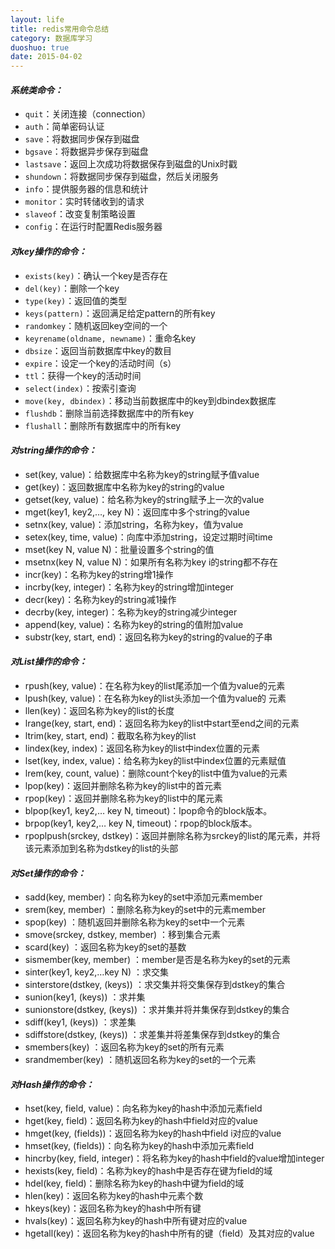 ```yaml
---
layout: life
title: redis常用命令总结
category: 数据库学习
duoshuo: true
date: 2015-04-02
---
```


<!-- more -->

#### ***系统类命令：***

* `quit`：关闭连接（connection）
* `auth`：简单密码认证
* `save`：将数据同步保存到磁盘
* `bgsave`：将数据异步保存到磁盘
* `lastsave`：返回上次成功将数据保存到磁盘的Unix时戳
* `shundown`：将数据同步保存到磁盘，然后关闭服务
* `info`：提供服务器的信息和统计
* `monitor`：实时转储收到的请求
* `slaveof`：改变复制策略设置
* `config`：在运行时配置Redis服务器


#### ***对key操作的命令：***

* `exists(key)`：确认一个key是否存在
* `del(key)`：删除一个key
* `type(key)`：返回值的类型
* `keys(pattern)`：返回满足给定pattern的所有key
* `randomkey`：随机返回key空间的一个
* `keyrename(oldname, newname)`：重命名key
* `dbsize`：返回当前数据库中key的数目
* `expire`：设定一个key的活动时间（s）
* `ttl`：获得一个key的活动时间
* `select(index)`：按索引查询
* `move(key, dbindex)`：移动当前数据库中的key到dbindex数据库
* `flushdb`：删除当前选择数据库中的所有key
* `flushall`：删除所有数据库中的所有key

#### ***对string操作的命令：***

* set(key, value)：给数据库中名称为key的string赋予值value
* get(key)：返回数据库中名称为key的string的value
* getset(key, value)：给名称为key的string赋予上一次的value
* mget(key1, key2,…, key N)：返回库中多个string的value
* setnx(key, value)：添加string，名称为key，值为value
* setex(key, time, value)：向库中添加string，设定过期时间time
* mset(key N, value N)：批量设置多个string的值
* msetnx(key N, value N)：如果所有名称为key i的string都不存在
* incr(key)：名称为key的string增1操作
* incrby(key, integer)：名称为key的string增加integer
* decr(key)：名称为key的string减1操作
* decrby(key, integer)：名称为key的string减少integer
* append(key, value)：名称为key的string的值附加value
* substr(key, start, end)：返回名称为key的string的value的子串

#### ***对List操作的命令：***

* rpush(key, value)：在名称为key的list尾添加一个值为value的元素
* lpush(key, value)：在名称为key的list头添加一个值为value的 元素
* llen(key)：返回名称为key的list的长度
* lrange(key, start, end)：返回名称为key的list中start至end之间的元素
* ltrim(key, start, end)：截取名称为key的list
* lindex(key, index)：返回名称为key的list中index位置的元素
* lset(key, index, value)：给名称为key的list中index位置的元素赋值
* lrem(key, count, value)：删除count个key的list中值为value的元素
* lpop(key)：返回并删除名称为key的list中的首元素
* rpop(key)：返回并删除名称为key的list中的尾元素
* blpop(key1, key2,… key N, timeout)：lpop命令的block版本。
* brpop(key1, key2,… key N, timeout)：rpop的block版本。
* rpoplpush(srckey, dstkey)：返回并删除名称为srckey的list的尾元素，并将该元素添加到名称为dstkey的list的头部


#### ***对Set操作的命令：***

* sadd(key, member)：向名称为key的set中添加元素member
* srem(key, member) ：删除名称为key的set中的元素member
* spop(key) ：随机返回并删除名称为key的set中一个元素
* smove(srckey, dstkey, member) ：移到集合元素
* scard(key) ：返回名称为key的set的基数
* sismember(key, member) ：member是否是名称为key的set的元素
* sinter(key1, key2,…key N) ：求交集
* sinterstore(dstkey, (keys)) ：求交集并将交集保存到dstkey的集合
* sunion(key1, (keys)) ：求并集
* sunionstore(dstkey, (keys)) ：求并集并将并集保存到dstkey的集合
* sdiff(key1, (keys)) ：求差集
* sdiffstore(dstkey, (keys)) ：求差集并将差集保存到dstkey的集合
* smembers(key) ：返回名称为key的set的所有元素
* srandmember(key) ：随机返回名称为key的set的一个元素


#### ***对Hash操作的命令：***

* hset(key, field, value)：向名称为key的hash中添加元素field
* hget(key, field)：返回名称为key的hash中field对应的value
* hmget(key, (fields))：返回名称为key的hash中field i对应的value
* hmset(key, (fields))：向名称为key的hash中添加元素field 
* hincrby(key, field, integer)：将名称为key的hash中field的value增加integer
* hexists(key, field)：名称为key的hash中是否存在键为field的域
* hdel(key, field)：删除名称为key的hash中键为field的域
* hlen(key)：返回名称为key的hash中元素个数
* hkeys(key)：返回名称为key的hash中所有键
* hvals(key)：返回名称为key的hash中所有键对应的value
* hgetall(key)：返回名称为key的hash中所有的键（field）及其对应的value


